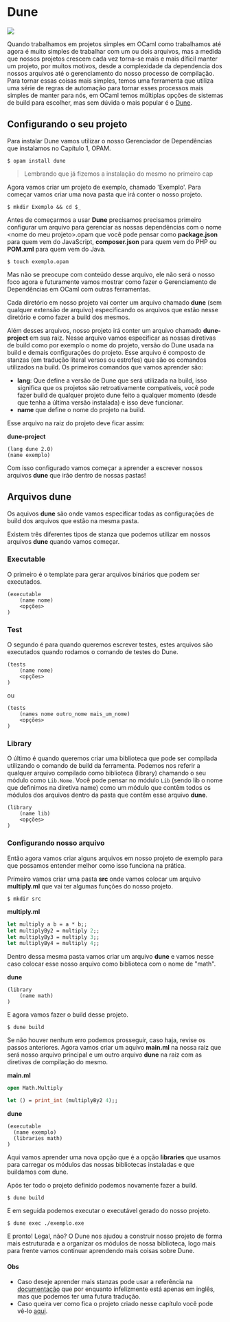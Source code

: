 # Dune

<img src="https://dune.build/assets/imgs/dune_logo.png"/>


Quando trabalhamos em projetos simples em OCaml como trabalhamos até agora é muito simples de trabalhar com um ou dois arquivos, mas a medida que nossos projetos crescem cada vez torna-se mais e mais díficil manter um projeto, por muitos motivos, desde a complexidade da dependencia dos nossos arquivos até o gerenciamento do nosso processo de compilação. Para tornar essas coisas mais simples, temos uma ferramenta que utiliza uma série de regras de automação para tornar esses processos mais simples de manter para nós, em OCaml temos múltiplas opções de sistemas de build para escolher, mas sem dúvida o mais popular é o [Dune](https://dune.build/).

## Configurando o seu projeto

Para instalar Dune vamos utilizar o nosso Gerenciador de Dependências que instalamos no Capítulo 1, OPAM.

```terminal
$ opam install dune
```
> Lembrando que já fizemos a instalação do mesmo no primeiro cap

Agora vamos criar um projeto de exemplo, chamado 'Exemplo'. Para começar vamos criar uma nova pasta que irá conter o nosso projeto.

```terminal
$ mkdir Exemplo && cd $_
```

Antes de começarmos a usar **Dune** precisamos precisamos primeiro configurar um arquivo para gerenciar as nossas dependências com o nome \<nome do meu projeto\>.opam que você pode pensar como **package.json** para quem vem do JavaScript, **composer.json** para quem vem do PHP ou **POM.xml** para quem vem do Java.

```terminal
$ touch exemplo.opam
```

Mas não se preocupe com conteúdo desse arquivo, ele não será o nosso foco agora e futuramente vamos mostrar como fazer o Gerenciamento de Dependências em OCaml com outras ferramentas.


Cada diretório em nosso projeto vai conter um arquivo chamado **dune** (sem qualquer extensão de arquivo) especificando os arquivos que estão nesse diretório e como fazer a build dos mesmos.

Além desses arquivos, nosso projeto irá conter um arquivo chamado **dune-project** em sua raiz. Nesse arquivo vamos especificar as nossas diretivas de build como por exemplo o nome do projeto, versão do Dune usada na build e demais configurações do projeto. Esse arquivo é composto de stanzas (em tradução literal versos ou estrofes) que são os comandos utilizados na build. Os primeiros comandos que vamos aprender são:
 - **lang**: Que define a versão de Dune que será utilizada na build, isso significa que os projetos são retroativamente compatíveis, você pode fazer build de qualquer projeto dune feito a qualquer momento (desde que tenha a última versão instalada) e isso deve funcionar.
 - **name** que define o nome do projeto na build.

Esse arquivo na raiz do projeto deve ficar assim:

**dune-project**
```
(lang dune 2.0)
(name exemplo)
```

Com isso configurado vamos começar a aprender a escrever nossos arquivos **dune** que irão dentro de nossas pastas!

## Arquivos dune

Os aquivos **dune** são onde vamos especificar todas as configurações de build dos arquivos que estão na mesma pasta.

Existem três diferentes tipos de stanza que podemos utilizar em nossos arquivos **dune** quando vamos começar.

### Executable

O primeiro é o template para gerar arquivos binários que podem ser executados.

```
(executable
    (name nome)
    <opções>
)
```

### Test

O segundo é para quando queremos escrever testes, estes arquivos são executados quando rodamos o comando de testes do Dune.

```
(tests
    (name nome)
    <opções>
)
```
ou
```
(tests
    (names nome outro_nome mais_um_nome)
    <opções>
)
```

### Library

O último é quando queremos criar uma biblioteca que pode ser compilada utilizando o comando de build da ferramenta. Podemos nos referir a qualquer arquivo compilado como biblioteca (library) chamando o seu módulo como `Lib.Nome`. Você pode pensar no módulo `Lib` (sendo lib o nome que definimos na diretiva name) como um módulo que contêm todos os módulos dos arquivos dentro da pasta que contêm esse arquivo **dune**.

```
(library
    (name lib)
    <opções>
)
```

### Configurando nosso arquivo

Então agora vamos criar alguns arquivos em nosso projeto de exemplo para que possamos entender melhor como isso funciona na prática.

Primeiro vamos criar uma pasta **src** onde vamos colocar um arquivo **multiply.ml** que vai ter algumas funções do nosso projeto.

```
$ mkdir src
```

**multiply.ml**
```OCaml
let multiply a b = a * b;;
let multiplyBy2 = multiply 2;;
let multiplyBy3 = multiply 3;;
let multiplyBy4 = multiply 4;; 
```

Dentro dessa mesma pasta vamos criar um arquivo **dune** e vamos nesse caso colocar esse nosso arquivo como biblioteca com o nome de "math".

**dune**
```
(library
    (name math)
)
```

E agora vamos fazer o build desse projeto.

```terminal
$ dune build
```

Se não houver nenhum erro podemos prosseguir, caso haja, revise os passos anteriores. Agora vamos criar um aquivo **main.ml** na nossa raiz que será nosso arquivo principal e um outro arquivo **dune** na raiz com as diretivas de compilação do mesmo.

**main.ml**
```OCaml
open Math.Multiply

let () = print_int (multiplyBy2 4);;
```

**dune**
```
(executable
  (name exemplo)
  (libraries math)
)
```
Aqui vamos aprender uma nova opção que é a opção **libraries** que usamos para carregar os módulos das nossas bibliotecas instaladas e que buildamos com dune.

Após ter todo o projeto definido podemos novamente fazer a build.
```terminal
$ dune build
```

E em seguida podemos executar o executável gerado do nosso projeto.
```terminal
$ dune exec ./exemplo.exe
```

E pronto! Legal, não? O Dune nos ajudou a construir nosso projeto de forma mais estruturada e a organizar os módulos de nossa biblioteca, logo mais para frente vamos continuar aprendendo mais coisas sobre Dune.

#### Obs
 - Caso deseje aprender mais stanzas pode usar a referência na [documentação](https://dune.readthedocs.io/en/stable/dune-files.html) que por enquanto infelizmente está apenas em inglês, mas que podemos ter uma futura tradução.
- Caso queira ver como fica o projeto criado nesse capítulo você pode vê-lo [aqui](https://github.com/Camilotk/ocaml4noobs/tree/intermezzo-3/3I%20-%20build%20/Exemplo).

